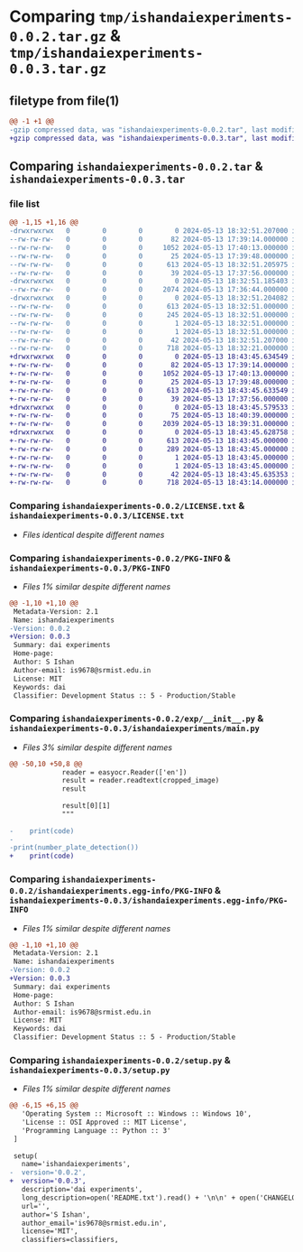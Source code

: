 # Comparing `tmp/ishandaiexperiments-0.0.2.tar.gz` & `tmp/ishandaiexperiments-0.0.3.tar.gz`

## filetype from file(1)

```diff
@@ -1 +1 @@
-gzip compressed data, was "ishandaiexperiments-0.0.2.tar", last modified: Mon May 13 18:32:51 2024, max compression
+gzip compressed data, was "ishandaiexperiments-0.0.3.tar", last modified: Mon May 13 18:43:45 2024, max compression
```

## Comparing `ishandaiexperiments-0.0.2.tar` & `ishandaiexperiments-0.0.3.tar`

### file list

```diff
@@ -1,15 +1,16 @@
-drwxrwxrwx   0        0        0        0 2024-05-13 18:32:51.207000 ishandaiexperiments-0.0.2/
--rw-rw-rw-   0        0        0       82 2024-05-13 17:39:14.000000 ishandaiexperiments-0.0.2/CHANGELOG.txt
--rw-rw-rw-   0        0        0     1052 2024-05-13 17:40:13.000000 ishandaiexperiments-0.0.2/LICENSE.txt
--rw-rw-rw-   0        0        0       25 2024-05-13 17:39:48.000000 ishandaiexperiments-0.0.2/MANIFEST.in
--rw-rw-rw-   0        0        0      613 2024-05-13 18:32:51.205975 ishandaiexperiments-0.0.2/PKG-INFO
--rw-rw-rw-   0        0        0       39 2024-05-13 17:37:56.000000 ishandaiexperiments-0.0.2/README.txt
-drwxrwxrwx   0        0        0        0 2024-05-13 18:32:51.185403 ishandaiexperiments-0.0.2/exp/
--rw-rw-rw-   0        0        0     2074 2024-05-13 17:36:44.000000 ishandaiexperiments-0.0.2/exp/__init__.py
-drwxrwxrwx   0        0        0        0 2024-05-13 18:32:51.204082 ishandaiexperiments-0.0.2/ishandaiexperiments.egg-info/
--rw-rw-rw-   0        0        0      613 2024-05-13 18:32:51.000000 ishandaiexperiments-0.0.2/ishandaiexperiments.egg-info/PKG-INFO
--rw-rw-rw-   0        0        0      245 2024-05-13 18:32:51.000000 ishandaiexperiments-0.0.2/ishandaiexperiments.egg-info/SOURCES.txt
--rw-rw-rw-   0        0        0        1 2024-05-13 18:32:51.000000 ishandaiexperiments-0.0.2/ishandaiexperiments.egg-info/dependency_links.txt
--rw-rw-rw-   0        0        0        1 2024-05-13 18:32:51.000000 ishandaiexperiments-0.0.2/ishandaiexperiments.egg-info/top_level.txt
--rw-rw-rw-   0        0        0       42 2024-05-13 18:32:51.207000 ishandaiexperiments-0.0.2/setup.cfg
--rw-rw-rw-   0        0        0      718 2024-05-13 18:32:21.000000 ishandaiexperiments-0.0.2/setup.py
+drwxrwxrwx   0        0        0        0 2024-05-13 18:43:45.634549 ishandaiexperiments-0.0.3/
+-rw-rw-rw-   0        0        0       82 2024-05-13 17:39:14.000000 ishandaiexperiments-0.0.3/CHANGELOG.txt
+-rw-rw-rw-   0        0        0     1052 2024-05-13 17:40:13.000000 ishandaiexperiments-0.0.3/LICENSE.txt
+-rw-rw-rw-   0        0        0       25 2024-05-13 17:39:48.000000 ishandaiexperiments-0.0.3/MANIFEST.in
+-rw-rw-rw-   0        0        0      613 2024-05-13 18:43:45.633549 ishandaiexperiments-0.0.3/PKG-INFO
+-rw-rw-rw-   0        0        0       39 2024-05-13 17:37:56.000000 ishandaiexperiments-0.0.3/README.txt
+drwxrwxrwx   0        0        0        0 2024-05-13 18:43:45.579533 ishandaiexperiments-0.0.3/ishandaiexperiments/
+-rw-rw-rw-   0        0        0       75 2024-05-13 18:40:39.000000 ishandaiexperiments-0.0.3/ishandaiexperiments/__init__.py
+-rw-rw-rw-   0        0        0     2039 2024-05-13 18:39:31.000000 ishandaiexperiments-0.0.3/ishandaiexperiments/main.py
+drwxrwxrwx   0        0        0        0 2024-05-13 18:43:45.628758 ishandaiexperiments-0.0.3/ishandaiexperiments.egg-info/
+-rw-rw-rw-   0        0        0      613 2024-05-13 18:43:45.000000 ishandaiexperiments-0.0.3/ishandaiexperiments.egg-info/PKG-INFO
+-rw-rw-rw-   0        0        0      289 2024-05-13 18:43:45.000000 ishandaiexperiments-0.0.3/ishandaiexperiments.egg-info/SOURCES.txt
+-rw-rw-rw-   0        0        0        1 2024-05-13 18:43:45.000000 ishandaiexperiments-0.0.3/ishandaiexperiments.egg-info/dependency_links.txt
+-rw-rw-rw-   0        0        0        1 2024-05-13 18:43:45.000000 ishandaiexperiments-0.0.3/ishandaiexperiments.egg-info/top_level.txt
+-rw-rw-rw-   0        0        0       42 2024-05-13 18:43:45.635353 ishandaiexperiments-0.0.3/setup.cfg
+-rw-rw-rw-   0        0        0      718 2024-05-13 18:43:14.000000 ishandaiexperiments-0.0.3/setup.py
```

### Comparing `ishandaiexperiments-0.0.2/LICENSE.txt` & `ishandaiexperiments-0.0.3/LICENSE.txt`

 * *Files identical despite different names*

### Comparing `ishandaiexperiments-0.0.2/PKG-INFO` & `ishandaiexperiments-0.0.3/PKG-INFO`

 * *Files 1% similar despite different names*

```diff
@@ -1,10 +1,10 @@
 Metadata-Version: 2.1
 Name: ishandaiexperiments
-Version: 0.0.2
+Version: 0.0.3
 Summary: dai experiments
 Home-page: 
 Author: S Ishan
 Author-email: is9678@srmist.edu.in
 License: MIT
 Keywords: dai
 Classifier: Development Status :: 5 - Production/Stable
```

### Comparing `ishandaiexperiments-0.0.2/exp/__init__.py` & `ishandaiexperiments-0.0.3/ishandaiexperiments/main.py`

 * *Files 3% similar despite different names*

```diff
@@ -50,10 +50,8 @@
             reader = easyocr.Reader(['en'])
             result = reader.readtext(cropped_image)
             result
 
             result[0][1]
             """
     
-    print(code)
-
-print(number_plate_detection())
+    print(code)
```

### Comparing `ishandaiexperiments-0.0.2/ishandaiexperiments.egg-info/PKG-INFO` & `ishandaiexperiments-0.0.3/ishandaiexperiments.egg-info/PKG-INFO`

 * *Files 1% similar despite different names*

```diff
@@ -1,10 +1,10 @@
 Metadata-Version: 2.1
 Name: ishandaiexperiments
-Version: 0.0.2
+Version: 0.0.3
 Summary: dai experiments
 Home-page: 
 Author: S Ishan
 Author-email: is9678@srmist.edu.in
 License: MIT
 Keywords: dai
 Classifier: Development Status :: 5 - Production/Stable
```

### Comparing `ishandaiexperiments-0.0.2/setup.py` & `ishandaiexperiments-0.0.3/setup.py`

 * *Files 1% similar despite different names*

```diff
@@ -6,15 +6,15 @@
   'Operating System :: Microsoft :: Windows :: Windows 10',
   'License :: OSI Approved :: MIT License',
   'Programming Language :: Python :: 3'
 ]
  
 setup(
   name='ishandaiexperiments',
-  version='0.0.2',
+  version='0.0.3',
   description='dai experiments',
   long_description=open('README.txt').read() + '\n\n' + open('CHANGELOG.txt').read(),
   url='',  
   author='S Ishan',
   author_email='is9678@srmist.edu.in',
   license='MIT', 
   classifiers=classifiers,
```

